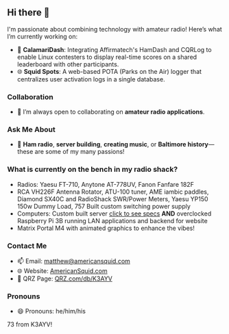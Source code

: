 ## Hi there 👋

I'm passionate about combining technology with amateur radio! Here’s what I’m currently working on:

- 🔭 **CalamariDash**: Integrating Affirmatech's HamDash and CQRLog to enable Linux contesters to display real-time scores on a shared leaderboard with other participants.
- 🌐 **Squid Spots**: A web-based POTA (Parks on the Air) logger that centralizes user activation logs in a single database.

### Collaboration
- 👯 I’m always open to collaborating on **amateur radio applications**.

### Ask Me About
- 💬 **Ham radio**, **server building**, **creating music**, or **Baltimore history**—these are some of my many passions!

### What is currently on the bench in my radio shack?
- Radios: Yaesu FT-710, Anytone AT-778UV, Fanon Fanfare 182F
- RCA VH226F Antenna Rotator, ATU-100 tuner, AME iambic paddles, Diamond SX40C and RadioShack SWR/Power Meters, Yaesu YP150 150w Dummy Load, 757 Built custom switching power supply
- Computers: Custom built server [click to see specs](https://americansquid.com/about/techspecs.html) **AND** overclocked Raspberry Pi 3B running LAN applications and backend for website
- Matrix Portal M4 with animated graphics to enhance the vibes!

### Contact Me
- 📫 Email: [matthew@americansquid.com](mailto:matthew@americansquid.com)
- 🌐 Website: [AmericanSquid.com](https://americansquid.com)
- 🔗 QRZ Page: [QRZ.com/db/K3AYV](https://www.qrz.com/db/K3AYV)

### Pronouns
- 😄 Pronouns: he/him/his

73 from K3AYV!
